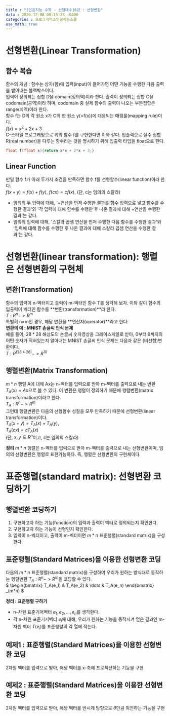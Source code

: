 ```yaml
---
title : "[인공지능 수학 - 선형대수]6강 : 선형변환"
data : 2020-12-08 00:15:28 -0400
categories : 프로그래머스인공지능스쿨
use_math: true
---
```

# 선형변환(Linear Transformation)
## 함수 복습
함수의 개념 : 함수는 상자(함)에 입력(input)이 들어가면 어떤 기능을 수행한 다음 출력을 뱉어내는 블랙박스이다.  
입력이 정의되는 집합 D을 domain(정의역)이라 한다. 출력이 정의되는 집합 C을 codomain(공역)이라 하며, codomain 중 실제 함수의 출력이 나오는 부분집합은 range(치역)이라 한다.  
함수 f는 D의 각 원소 x가 C의 한 원소 y(=f(x))에 대응되는 매핑룰(mapping rule)이다.  
$f(x) = x^2 + 2x + 3$  
C-스타일 프로그래밍으로 위의 함수 f를 구현한다면 이와 같다. 입출력으로 실수 집합 R(real number)을 다루는 함수라는 것을 명시하기 위해 입출력 타입을 float으로 한다.  
```c
float f(float x){return x*x + 2*x + 3;}
```  
  
## Linear Function
만일 함수 f가 아래 두가지 조건을 만족하면 함수 f를 선형함수(linear function)이라 한다.  
$f(x + y) = f(x) + f(y)$, $f(cx) = cf(x)$, (단, c는 임의의 스칼라)  
- 임의의 두 입력에 대해, '+연산을 먼저 수행한 결과를 함수 입력으로 넣고 함수를 수행한 결과'와 '각 입력에 대해 함수를 수행한 후 나온 결과에 대해 +연산을 수행한 결과'는 같다.
- 임의의 입력에 대해, '스칼라 곱셈 연산을 먼저 수행한 다음 함수를 수행한 결과'와 '입력에 대해 함수를 수행한 후 나온 결과에 대해 스칼라 곱셈 연산을 수행한 결과'는 같다.
  

  
# 선형변환(linear transformation): 행렬은 선형변환의 구현체
## 변환(Transformation)
함수의 입력이 n-벡터이고 출력이 m-벡터인 함수 T를 생각해 보자. 이와 같이 함수의 입출력이 벡터인 함수를 **변환(transformation)**라 한다.  
$T : R^n -> R^m$  
특별히 n=m인 경우, 해당 변환을 **연산자(operator)**라고 한다.  
**변환의 예 : MNIST 손글씨 인식 문제**  
예를 들어, $28 * 28$ 해상도의 손글씨 숫자영상을 그레이스케일로 받아, 0부터 9까지의 어떤 숫자가 적혀있는지 알아내는 MNIST 손글씨 인식 문제는 다음과 같은 (비선형)변환이다.  
$T : R^(28*28) -> R^10$  
  
## 행렬변환(Matrix Transformation)
$m * n$ 행렬 A에 대해 Ax는 n-벡터를 입력으로 받아 m-벡터를 출력으로 내는 변환 $T_A(x) = Ax$으로 볼 수 있다. 이 변환은 행렬이 정의하기 때문에 행렬변환(matrix transformation)이라고 한다.  
$T_A : R^n -> R^m$  
그런데 행렬변환은 다음의 선형함수 성질을 모두 만족하기 때문에 선형변환(linear transformation)이다.  
$T_A(x+y) = T_A(x) + T_A(y)$,  
$T_A(cx) = cT_A(x)$  
(단, $x,y \in R^n$이고, c는 임의의 스칼라)  
  
**정리**
$m*n$ 행렬은 n-벡터를 입력으로 받아 m-벡터를 출력으로 내는 선형변환이며, 임의의 선형변환은 행렬로 표현가능하다. 즉, 행렬은 선형변환의 구현체이다.  
  
  
  
# 표준행렬(standard matrix): 선형변환 코딩하기
## 행렬변환 코딩하기
1. 구현하고자 하는 기능(function)의 입력과 출력이 벡터로 정의되는지 확인한다.
2. 구현하고자 하는 기능이 선형인지 확인한다. 
3. 입력이 n-벡터이고, 출력이 m-벡터이면 $m*n$ 표준행렬(standard matrix)을 구성한다.
  
## 표준행렬(Standard Matrices)을 이용한 선형변환 코딩
다음의 $m*n$ 표준행렬(standard matrix)을 구성하여 우리가 원하는 방식대로 동작하는 행렬변환 $T_A : R^n -> R^m$을 코딩할 수 있다.  
$
\begin{bmatrix}
T_A(e_1) & T_A(e_2) & \dots & T_A(e_n)
\end{bmatrix}
_(m*n)
$  
  
**정리 : 표준행렬 구하기**  
- n-차원 표준기저벡터 ${e_1, e_2, \dots, e_n}$를 생각한다.
- 각 n-차원 표준기저벡터 $e_i$에 대해, 우리가 원하는 기능을 동작시켜 얻은 결과인 m-차원 벡터 $T(e_i)$를 표준행렬의 각 열에 적는다. 
  
## 예제1 : 표준행렬(Standard Matrices)을 이용한 선형변환 코딩
2차원 벡터를 입력으로 받아, 해당 벡터를 x-축에 프로젝션하는 기능을 구현  
  
## 예제2 : 표준행렬(Standard Matrices)을 이용한 선형변환 코딩
2차원 벡터를 입력으로 받아, 해당 벡터를 반시계 방향으로 $\theta$만큼 회전하는 기능을 구현  